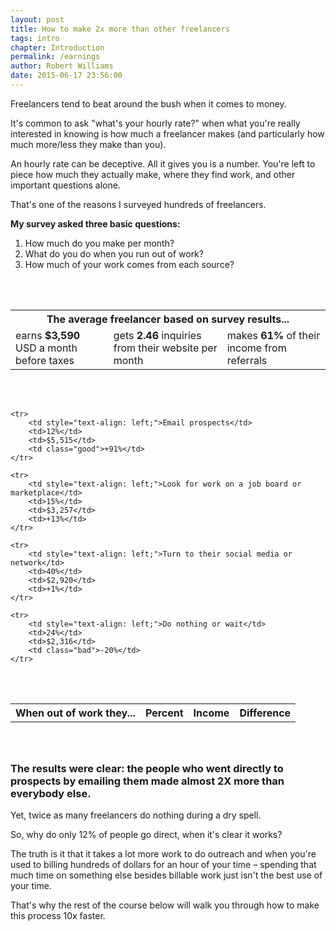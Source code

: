 ```yaml
---
layout: post
title: How to make 2x more than other freelancers
tags: intro
chapter: Introduction
permalink: /earnings
author: Robert Williams
date: 2015-06-17 23:56:00
---
```

Freelancers tend to beat around the bush when it comes to money. 

It's common to ask "what's your hourly rate?" when what you're really interested in knowing is how much a freelancer makes (and particularly how much more/less they make than you). 

An hourly rate can be deceptive. All it gives you is a number. You're left to piece how much they actually make, where they find work, and other important questions alone.

That's one of the reasons I surveyed hundreds of freelancers.

__My survey asked three basic questions:__

1. How much do you make per month?
2. What do you do when you run out of work?
3. How much of your work comes from each source?


<table class="border-cell-only" style="margin: 4em 0;">
	<tr>
		<th colspan="3">
			The average freelancer based on survey results...
		</th>
	</tr>
	<tr>
		<td>
			earns <strong>$3,590</strong> USD a month before taxes
		</td>
		<td>
			gets <strong>2.46</strong> inquiries from their website per month
		</td>
		<td>
			makes <strong>61%</strong> of their income from referrals
		</td>
	</tr>
</table>
<table class="border-row-only" style="margin: 4em 0;">
	<tr>
		<th style="text-align: left;">When out of work they...</th>
		<th>Percent</th>		
		<th>Income</th>
		<th>Difference</th>
	</tr>

	<tr>
		<td style="text-align: left;">Email prospects</td>
		<td>12%</td>
		<td>$5,515</td>
		<td class="good">+91%</td>
	</tr>
		
	<tr>
		<td style="text-align: left;">Look for work on a job board or marketplace</td>
		<td>15%</td>
		<td>$3,257</td>
		<td>+13%</td>
	</tr>

	<tr>
		<td style="text-align: left;">Turn to their social media or network</td>
		<td>40%</td>
		<td>$2,920</td>
		<td>+1%</td>
	</tr>
	
	<tr>
		<td style="text-align: left;">Do nothing or wait</td>
		<td>24%</td>
		<td>$2,316</td>
		<td class="bad">-20%</td>
	</tr>
</table>

### The results were clear: the people who went directly to prospects by emailing them made almost 2X more than everybody else.

Yet, twice as many freelancers do nothing during a dry spell.

So, why do only 12% of people go direct, when it's clear it works?

The truth is it that it takes a lot more work to do outreach and when you're used to billing hundreds of dollars for an hour of your time – spending that much time on something else besides billable work just isn't the best use of your time.

That's why the rest of the course below will walk you through how to make this process 10x faster.
